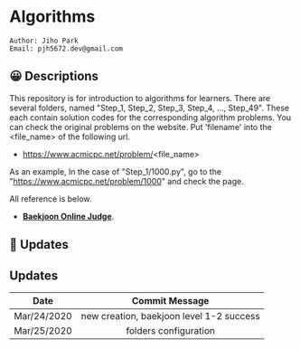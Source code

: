 # Algorithms

````
Author: Jiho Park
Email: pjh5672.dev@gmail.com
````

## :grinning: Descriptions

This repository is for introduction to algorithms for learners. There are several folders, named "Step_1, Step_2, Step_3, Step_4, ..., Step_49". These each contain solution codes for the corresponding algorithm problems. You can check the original problems on the website. Put 'filename' into the <file_name> of the following url.   

- https://www.acmicpc.net/problem/<file_name>  

As an example, In the case of "Step_1/1000.py", go to the "https://www.acmicpc.net/problem/1000" and check the page.  

All reference is below.  
- **[Baekjoon Online Judge](https://www.acmicpc.net)**.     


## :memo: Updates

## Updates
| Date | Commit Message |
|:----:|:----:|
| Mar/24/2020 | new creation, baekjoon level 1-2 success |
| Mar/25/2020 | folders configuration |
